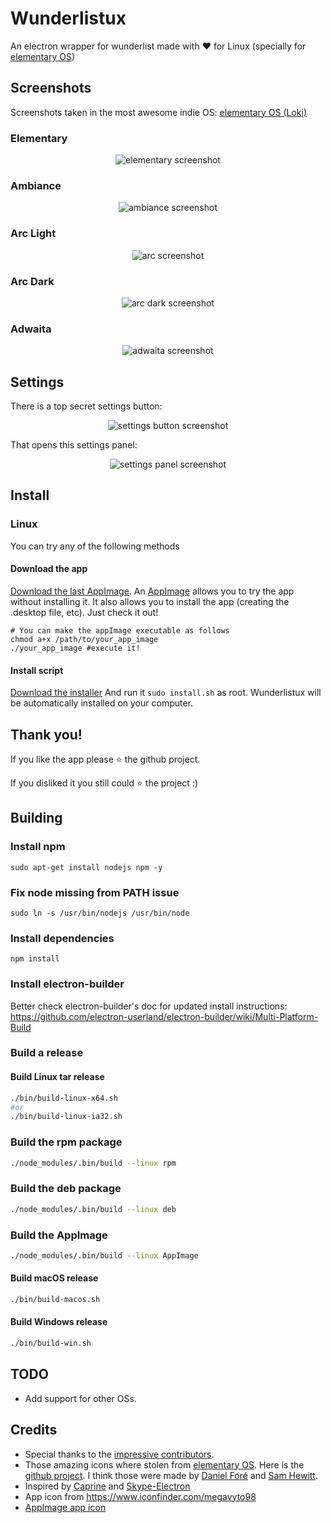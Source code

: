 # Wunderlistux
An electron wrapper for wunderlist made with :heart: for Linux (specially for [elementary OS](http://elementary.io))

## Screenshots
Screenshots taken in the most awesome indie OS: [elementary OS (Loki)](http://elementary.io)

### Elementary
<p align="center">
  <img alt="elementary screenshot" src="/images/wunderlistux.png" />
</p>

### Ambiance
<p align="center">
  <img alt="ambiance screenshot" src="/images/ambiance.png" />
</p>

### Arc Light
<p align="center">
  <img alt="arc screenshot" src="/images/arc.png" />
</p>

### Arc Dark
<p align="center">
  <img alt="arc dark screenshot" src="/images/arc-dark.png" />
</p>

### Adwaita
<p align="center">
  <img alt="adwaita screenshot" src="/images/adwaita.png" />
</p>


## Settings
There is a top secret settings button:
<p align="center">
  <img alt="settings button screenshot" src="/images/settings-button.png" />
</p>



That opens this settings panel:
<p align="center">
  <img alt="settings panel screenshot" src="/images/settings-panel.png" />
</p>




## Install
### Linux
You can try any of the following methods
#### Download the app
[Download the last AppImage](https://github.com/edipox/wunderlistux/releases/download/Linux-0.0.8/Wunderlistux-0.0.8-x86_64.AppImage). An [AppImage](http://appimage.org/) allows you to try the app without installing it. It also allows you to install the app (creating the .desktop file, etc). Just check it out!
```
# You can make the appImage executable as follows
chmod a+x /path/to/your_app_image
./your_app_image #execute it!
```

#### Install script
[Download the installer](https://github.com/edipox/wunderlistux/releases/download/Linux-0.0.8/install-script.sh)
And run it ```sudo install.sh``` as root. Wunderlistux will be automatically installed on your computer.

## Thank you!
If you like the app please :star: the github project.

If you disliked it you still could :star: the project :)


## Building

### Install npm
```
sudo apt-get install nodejs npm -y
```

### Fix node missing from PATH issue
```
sudo ln -s /usr/bin/nodejs /usr/bin/node
```

### Install dependencies
```
npm install
```

### Install electron-builder
Better check electron-builder's doc for updated install instructions: https://github.com/electron-userland/electron-builder/wiki/Multi-Platform-Build

### Build a release

#### Build Linux tar release
```bash
./bin/build-linux-x64.sh
#or
./bin/build-linux-ia32.sh
```

### Build the rpm package
```bash
./node_modules/.bin/build --linux rpm
```

### Build the deb package
```bash
./node_modules/.bin/build --linux deb
```

### Build the AppImage
```bash
./node_modules/.bin/build --linux AppImage
```

#### Build macOS release
```bash
./bin/build-macos.sh
```

#### Build Windows release
```bash
./bin/build-win.sh
```

## TODO
* Add support for other OSs.

## Credits
* Special thanks to the [impressive contributors](https://github.com/edipox/wunderlistux/graphs/contributors).
* Those amazing icons where stolen from [elementary OS](http://elementary.io). Here is the [github project](https://github.com/elementary/icons). I think those were made by [Daniel Foré](https://github.com/danrabbit) and [Sam Hewitt](https://github.com/snwh).
* Inspired by [Caprine](https://github.com/sindresorhus/caprine) and [Skype-Electron](https://github.com/GyozaGuy/Skype-Electron)
* App icon from https://www.iconfinder.com/megavyto98
* [AppImage app icon](https://commons.wikimedia.org/wiki/File:Wunderlist.png)
